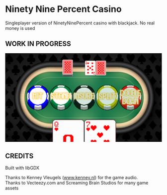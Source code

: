 # Ninety Nine Percent Casino

Singleplayer version of NinetyNinePercent casino with blackjack.
No real money is used


## WORK IN PROGRESS

![img.png](img.png)


## CREDITS

Built with libGDX

Thanks to Kenney Vleugels (www.kenney.nl) for the game audio.    
Thanks to Vecteezy.com and Screaming Brain Studios for many game assets
